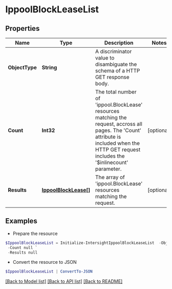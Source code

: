 # IppoolBlockLeaseList
## Properties

Name | Type | Description | Notes
------------ | ------------- | ------------- | -------------
**ObjectType** | **String** | A discriminator value to disambiguate the schema of a HTTP GET response body. | 
**Count** | **Int32** | The total number of &#39;ippool.BlockLease&#39; resources matching the request, accross all pages. The &#39;Count&#39; attribute is included when the HTTP GET request includes the &#39;$inlinecount&#39; parameter. | [optional] 
**Results** | [**IppoolBlockLease[]**](IppoolBlockLease.md) | The array of &#39;ippool.BlockLease&#39; resources matching the request. | [optional] 

## Examples

- Prepare the resource
```powershell
$IppoolBlockLeaseList = Initialize-IntersightIppoolBlockLeaseList  -ObjectType null `
 -Count null `
 -Results null
```

- Convert the resource to JSON
```powershell
$IppoolBlockLeaseList | ConvertTo-JSON
```

[[Back to Model list]](../README.md#documentation-for-models) [[Back to API list]](../README.md#documentation-for-api-endpoints) [[Back to README]](../README.md)

